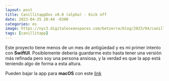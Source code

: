 ```yaml
---
layout: post
title: CanillitappDos v0.0 (alpha) - Kick off
date: 2023-04-25 20:44 -0300
categories: es
image: https://nyc3.digitaloceanspaces.com/betzerra/blog/2023/04/canillitapp-dos-alfa.png
tags: [canillitapp]
---
```


Este proyecto tiene menos de un mes de antigüedad y es mi primer intento con **SwiftUI**.
Posiblemente debería guardarme esto hasta tener una versión más refinada pero soy una persona ansiosa, y la verdad es que la app está teniendo algo de forma a esta altura.

Pueden bajar la app para **macOS** con este [link](https://nyc3.digitaloceanspaces.com/betzerra/blog/2023/04/canillitapp-dos-2023-04-27.zip)
